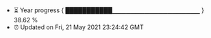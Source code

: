 - ⏳ Year progress { ███████████▁▁▁▁▁▁▁▁▁▁▁▁▁▁▁▁▁▁▁ } 38.62 %
- ⏰ Updated on Fri, 21 May 2021 23:24:42 GMT

